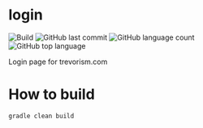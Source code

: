 # login
![Build](https://github.com/trevorism/login/actions/workflows/deploy.yml/badge.svg)
![GitHub last commit](https://img.shields.io/github/last-commit/trevorism/login)
![GitHub language count](https://img.shields.io/github/languages/count/trevorism/login)
![GitHub top language](https://img.shields.io/github/languages/top/trevorism/login)

Login page for trevorism.com

# How to build
`gradle clean build`
